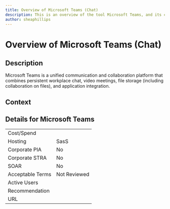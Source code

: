 ```yaml
---
title: Overview of Microsoft Teams (Chat)
description: This is an overview of the tool Microsoft Teams, and its current status  within BC Gov.
author: sheaphillips
---
```


# Overview of Microsoft Teams (Chat)

## Description
Microsoft Teams is a unified communication and collaboration platform that combines persistent workplace chat, video meetings, file storage (including collaboration on files), and application integration.

## Context


##  Details for Microsoft Teams

|   |   |
|---|---|
|Cost/Spend   |   |
|Hosting   | SasS  |
|Corporate PIA   | No  |
|Corporate STRA   | No   |
|SOAR   | No  |
|Acceptable Terms   | Not Reviewed  |
|Active Users   |   |
|Recommendation   |   |
|URL   |   |
